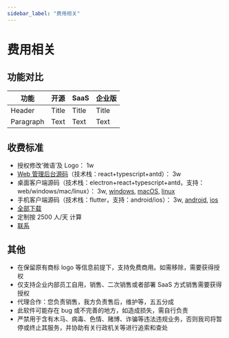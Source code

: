 ```yaml
---
sidebar_label: "费用相关"
---
```


# 费用相关

## 功能对比

| 功能      | 开源  | SaaS  | 企业版 |
| --------- | ----- | ----- | ------ |
| Header    | Title | Title | Title  |
| Paragraph | Text  | Text  | Text   |

## 收费标准

- 授权修改’微语‘及 Logo： 1w
- [Web 管理后台源码](https://www.weiyuai.cn/download/weiyu-server.zip)（技术栈：react+typescript+antd）： 3w
- 桌面客户端源码（技术栈：electron+react+typescript+antd，支持：web/windows/mac/linux）： 3w, [windows](https://www.weiyuai.cn/download/weiyu-windows.exe), [macOS](https://www.weiyuai.cn/download/weiyu-mac.dmg), [linux](https://www.weiyuai.cn/download/weiyu-linux.AppImage)
- 手机客户端源码（技术栈：flutter，支持：android/ios）： 3w, [android](https://www.weiyuai.cn/download/weiyu-android.apk), [ios](https://apps.apple.com/cn/app/%E5%BE%AE%E8%AF%AD/id6470106586)
- [全部下载](https://www.weiyuai.cn/download)
- 定制按 2500 人/天 计算
- [联系](/img/wechat.png)

## 其他

- 在保留原有商标 logo 等信息前提下，支持免费商用。如需移除，需要获得授权
- 仅支持企业内部员工自用，销售、二次销售或者部署 SaaS 方式销售需要获得授权
- 代理合作：您负责销售，我方负责售后，维护等，五五分成
- 此软件可能存在 bug 或不完善的地方，如造成损失，需自行负责
- 严禁用于含有木马、病毒、色情、赌博、诈骗等违法违规业务，否则我司将暂停或终止其服务，并协助有关行政机关等进行追索和查处
<!-- - <img src="/img/wechat.png" width="150"></img> -->
